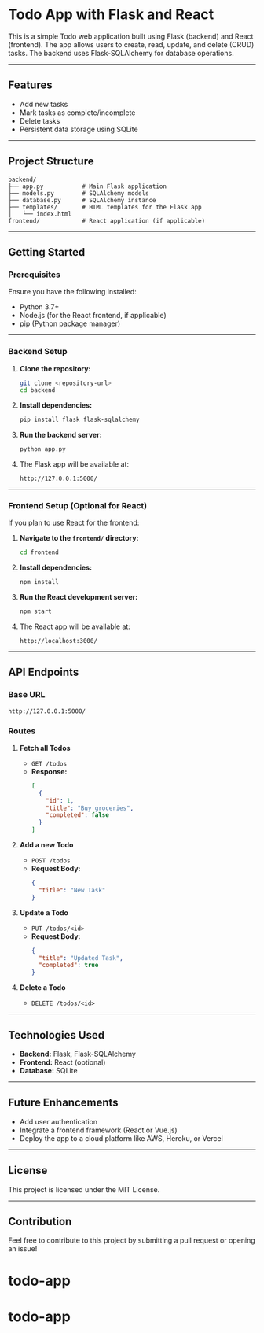 # Todo App with Flask and React

This is a simple Todo web application built using Flask (backend) and React (frontend). The app allows users to create, read, update, and delete (CRUD) tasks. The backend uses Flask-SQLAlchemy for database operations.

---

## Features
- Add new tasks
- Mark tasks as complete/incomplete
- Delete tasks
- Persistent data storage using SQLite

---

## Project Structure
```
backend/
├── app.py           # Main Flask application
├── models.py        # SQLAlchemy models
├── database.py      # SQLAlchemy instance
├── templates/       # HTML templates for the Flask app
│   └── index.html
frontend/            # React application (if applicable)
```

---

## Getting Started

### Prerequisites
Ensure you have the following installed:
- Python 3.7+
- Node.js (for the React frontend, if applicable)
- pip (Python package manager)

---

### Backend Setup

1. **Clone the repository:**
   ```bash
   git clone <repository-url>
   cd backend
   ```

2. **Install dependencies:**
   ```bash
   pip install flask flask-sqlalchemy
   ```

3. **Run the backend server:**
   ```bash
   python app.py
   ```

4. The Flask app will be available at:
   ```
   http://127.0.0.1:5000/
   ```

---

### Frontend Setup (Optional for React)
If you plan to use React for the frontend:

1. **Navigate to the `frontend/` directory:**
   ```bash
   cd frontend
   ```

2. **Install dependencies:**
   ```bash
   npm install
   ```

3. **Run the React development server:**
   ```bash
   npm start
   ```

4. The React app will be available at:
   ```
   http://localhost:3000/
   ```

---

## API Endpoints

### Base URL
```
http://127.0.0.1:5000/
```

### Routes
1. **Fetch all Todos**
   - `GET /todos`
   - **Response:**
     ```json
     [
       {
         "id": 1,
         "title": "Buy groceries",
         "completed": false
       }
     ]
     ```

2. **Add a new Todo**
   - `POST /todos`
   - **Request Body:**
     ```json
     {
       "title": "New Task"
     }
     ```

3. **Update a Todo**
   - `PUT /todos/<id>`
   - **Request Body:**
     ```json
     {
       "title": "Updated Task",
       "completed": true
     }
     ```

4. **Delete a Todo**
   - `DELETE /todos/<id>`

---

## Technologies Used
- **Backend:** Flask, Flask-SQLAlchemy
- **Frontend:** React (optional)
- **Database:** SQLite

---

## Future Enhancements
- Add user authentication
- Integrate a frontend framework (React or Vue.js)
- Deploy the app to a cloud platform like AWS, Heroku, or Vercel

---

## License
This project is licensed under the MIT License.

---

## Contribution
Feel free to contribute to this project by submitting a pull request or opening an issue!

# todo-app
# todo-app
